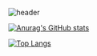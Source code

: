 ![header](https://capsule-render.vercel.app/api?type=Rect&color=769FCE&height=200&section=header&text=CPU%20GITHUB&fontSize=90)

[![Anurag's GitHub stats](https://github-readme-stats.vercel.app/api?username=cpufilecode&langs_count=10&show_icons=true&count_private=true)](https://github.com/anuraghazra/github-readme-stats)

[![Top Langs](https://github-readme-stats.vercel.app/api/top-langs/?username=cpufilecode&langs_count=10&layout=compact)](https://github.com/anuraghazra/github-readme-stats)
